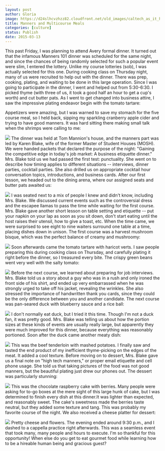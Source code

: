 ```yaml
---
layout: post
author: Gloria
image: https://d24slhcvzhzz82.cloudfront.net/old_images/caltech_as_it_happens/6a0105349b8251970b01bb07fb0cbc970d.jpg
title: Manners and Multicourse Meals
categories: [culture]
status: Publish
date: 2015-03-13
---
```


This past Friday, I was planning to attend Avery formal dinner. It turned out that the infamous Manners 101 dinner was scheduled for the same night, and since the chances of being randomly selected for such a popular event were slim, I entered the lottery. Unlike my course lotteries (sob), I was actually selected for this one. During cooking class on Thursday night, many of us were recruited to help out with the dinner. There was prep, cooking, plating, and waiting to be done in this large operation. Since I was going to participate in the dinner, I went and helped out from 5:30-6:30. I picked thyme (with three of us, it took a good half an hour to get a cup's worth) and cut butter pats. As I went to get changed into business attire, I saw the impressive plating endeavor begin with the tomato tartare:

Appetizers were amazing, but I was warned to save my stomach for the five course meal, so I held back, sipping my sparkling cranberry apple cider and trying to have good manners. It was hard sitting there making small talk when the shrimps were calling to me:


![](https://d24slhcvzhzz82.cloudfront.net/old_images/caltech_as_it_happens/6a0105349b8251970b01bb07fb0cb6970d.jpg)
The dinner was held at Tom Mannion's house, and the manners part was led by Karen Blake, wife of the former Master of Student Houses (MOSH). We were handed packets that declared the purpose of the night: "Gaining the competitive edge in today's job market: A business etiquette dinner." Mrs. Blake told us we had passed the first test: punctuality. She went on to describe how timing applies to different situations -- interviews, dinner parties, cocktail parties. She also drilled us on appropriate cocktail hour conversation topics, introductions, and business cards. After our first lesson, we headed out to the dining arena, where our assigned seats and butter pats awaited us:


![](https://d24slhcvzhzz82.cloudfront.net/old_images/caltech_as_it_happens/6a0105349b8251970b01b8d0e08b81970c.png)
I was seated next to a mix of people I knew and didn't know, including Mrs. Blake. We discussed current events such as the controversial dress and the escapee llamas to pass the time while waiting for the first course. Mrs. Blake gave another short lesson on table setting and etiquette -- put your napkin on your lap as soon as you sit down, don't start eating until the host raises their utensil, how to give a toast, etc. When the time came, we were surprised to see eight to nine waiters surround one table at a time, placing dishes down in unison. The first course was a harvest mushroom bisque, which was the perfect balance of creamy and mushroomy:


![](https://d24slhcvzhzz82.cloudfront.net/old_images/caltech_as_it_happens/6a0105349b8251970b01b7c7574664970b.jpg)
Soon afterwards came the tomato tartare with haricot verts. I saw people preparing this during cooking class on Thursday, and carefully plating it right before the dinner, so I treasured every bite. The crispy green beans went very well with the salty tomato:


![](https://d24slhcvzhzz82.cloudfront.net/old_images/caltech_as_it_happens/6a0105349b8251970b01bb07fb0cd6970d.jpg)
Before the next course, we learned about preparing for job interviews. Mrs. Blake told us a story about a guy who was in a rush and only ironed the front side of his shirt, and ended up very embarrassed when he was strongly urged to take off his jacket, revealing the wrinkles. She also stressed the importance of handwritten thank you cards, since they could be the only difference between you and another candidate. The next course was pan-seared duck with blueberry sauce and a rice ball:


![](https://d24slhcvzhzz82.cloudfront.net/old_images/caltech_as_it_happens/6a0105349b8251970b01b8d0e08b96970c.jpg)
I don't normally eat duck, but I tried it this time. Though I'm not a duck fan, it was pretty good. Mrs. Blake was telling us about how the portion sizes at these kinds of events are usually really large, but apparently they were much improved for this dinner, because everything was reasonably portioned. Soon after the duck came another meaty dish:


![](https://d24slhcvzhzz82.cloudfront.net/old_images/caltech_as_it_happens/6a0105349b8251970b01bb07fb0ce6970d.jpg)
This was the beef tenderloin with mashed potatoes. I finally saw and tasted the end product of my inefficient thyme-picking on the edges of the meat. It added a cool texture. Before moving on to dessert, Mrs. Blake gave us a final note on "high tech manners," or proper email etiquette and cell phone usage. She told us that taking pictures of the food was not good manners, but the beautiful plating just drew our phones out. The dessert was particularly stunning:


![](https://d24slhcvzhzz82.cloudfront.net/old_images/caltech_as_it_happens/6a0105349b8251970b01b7c75746a0970b.jpg)
This was the chocolate raspberry cake with berries. Many people were asking for to-go boxes at the mere sight of this large hunk of cake, but I was determined to finish every dish at this dinner.It was lighter than expected, and reasonably sweet. The cake's sweetness made the berries taste neutral, but they added some texture and tang. This was probably my favorite course of the night. We also received a cheese platter for dessert:


![](https://d24slhcvzhzz82.cloudfront.net/old_images/caltech_as_it_happens/6a0105349b8251970b01bb07fb0d17970d.jpg)
Pretty cheese and flowers. The evening ended around 9:30 p.m., and I dashed to a cappella practice right afterwards. This was a seamless event that took many, many people and hours to execute. I'm so thankful for this opportunity! When else do you get to eat gourmet food while learning how to be a hireable human being and gracious guest?
